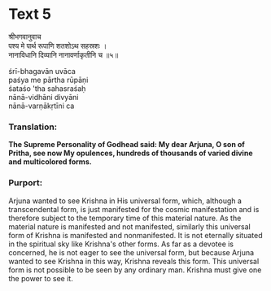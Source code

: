 # Text 5

श्रीभगवानुवाच  
पश्य मे पार्थ रूपाणि शतशोऽथ सहस्रशः ।  
नानाविधानि दिव्यानि नानावर्णाकृतीनि च ॥५॥

śrī-bhagavān uvāca  
paśya me pārtha rūpāṇi  
śataśo 'tha sahasraśaḥ  
nānā-vidhāni divyāni  
nānā-varṇākṛtīni ca



### Translation:

**The Supreme Personality of Godhead said: My dear Arjuna, O son of Pritha, see now My opulences, hundreds of thousands of varied divine and multicolored forms.**

### Purport:

Arjuna wanted to see Krishna in His universal form, which, although a transcendental form, is just manifested for the cosmic manifestation and is therefore subject to the temporary time of this material nature. As the material nature is manifested and not manifested, similarly this universal form of Krishna is manifested and nonmanifested. It is not eternally situated in the spiritual sky like Krishna's other forms. As far as a devotee is concerned, he is not eager to see the universal form, but because Arjuna wanted to see Krishna in this way, Krishna reveals this form. This universal form is not possible to be seen by any ordinary man. Krishna must give one the power to see it.